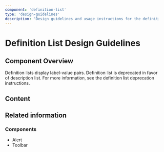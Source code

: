 ```yaml
---
component: 'definition-list'
type: 'design-guidelines'
description: 'Design guidelines and usage instructions for the definition-list component extracted from SKY UX documentation.'
---
```


# Definition List Design Guidelines

## Component Overview
Definition lists display label-value pairs. Definition list is deprecated in favor of description list. For more information, see the definition list deprecation instructions.

## Content

## Related information

### Components

- Alert
- Toolbar
